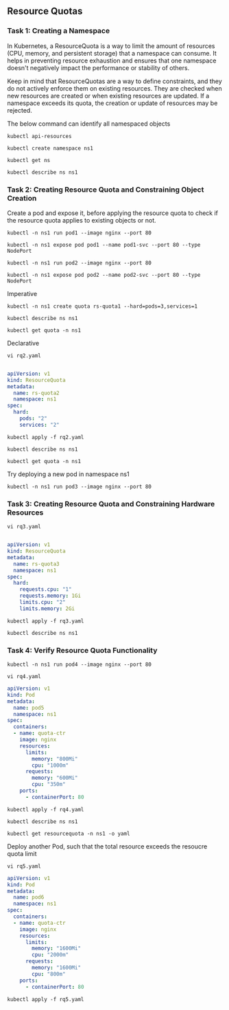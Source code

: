 ## Resource Quotas

### Task 1: Creating a Namespace

In Kubernetes, a ResourceQuota is a way to limit the amount of resources (CPU, memory, and persistent storage) that a namespace can consume. It helps in preventing resource exhaustion and ensures that one namespace doesn't negatively impact the performance or stability of others.

Keep in mind that ResourceQuotas are a way to define constraints, and they do not actively enforce them on existing resources. They are checked when new resources are created or when existing resources are updated. If a namespace exceeds its quota, the creation or update of resources may be rejected.

The below command can identify all namespaced objects
```
kubectl api-resources
```
```
kubectl create namespace ns1
```
```
kubectl get ns
```
```
kubectl describe ns ns1
```


### Task 2: Creating Resource Quota and Constraining Object Creation

Create a pod and expose it, before applying the resource quota to check if the resource quota applies to existing objects or not.
```
kubectl -n ns1 run pod1 --image nginx --port 80
```
```
kubectl -n ns1 expose pod pod1 --name pod1-svc --port 80 --type NodePort
```
```
kubectl -n ns1 run pod2 --image nginx --port 80
```
```
kubectl -n ns1 expose pod pod2 --name pod2-svc --port 80 --type NodePort
```
Imperative 
```
kubectl -n ns1 create quota rs-quota1 --hard=pods=3,services=1
```
```
kubectl describe ns ns1
```
```
kubectl get quota -n ns1
```
Declarative
```
vi rq2.yaml
```
```yaml

apiVersion: v1
kind: ResourceQuota
metadata:
  name: rs-quota2
  namespace: ns1
spec:
  hard:
    pods: "2"
    services: "2"

```
```
kubectl apply -f rq2.yaml
```
```
kubectl describe ns ns1
```
```
kubectl get quota -n ns1
```
Try deploying a new pod in namespace ns1
```
kubectl -n ns1 run pod3 --image nginx --port 80
```

### Task 3: Creating Resource Quota and Constraining Hardware Resources

```
vi rq3.yaml
```
```yaml

apiVersion: v1
kind: ResourceQuota
metadata:
  name: rs-quota3
  namespace: ns1
spec:
  hard:
    requests.cpu: "1"
    requests.memory: 1Gi
    limits.cpu: "2"
    limits.memory: 2Gi
```
```
kubectl apply -f rq3.yaml
```
```
kubectl describe ns ns1
```

### Task 4: Verify Resource Quota Functionality
```
kubectl -n ns1 run pod4 --image nginx --port 80
```
```
vi rq4.yaml
```
```yaml
apiVersion: v1
kind: Pod
metadata:
  name: pod5
  namespace: ns1
spec:
  containers:
  - name: quota-ctr
    image: nginx
    resources:
      limits:
        memory: "800Mi"
        cpu: "1000m"
      requests:
        memory: "600Mi"
        cpu: "350m"
    ports:
      - containerPort: 80
```
```	  
kubectl apply -f rq4.yaml
```
```
kubectl describe ns ns1
```
```
kubectl get resourcequota -n ns1 -o yaml
```
Deploy another Pod, such that the total resource exceeds the resoucre quota limit
```
vi rq5.yaml
```
```yaml
apiVersion: v1
kind: Pod
metadata:
  name: pod6
  namespace: ns1
spec:
  containers:
  - name: quota-ctr
    image: nginx
    resources:
      limits:
        memory: "1600Mi"
        cpu: "2000m"
      requests:
        memory: "1600Mi"
        cpu: "800m"
    ports:
      - containerPort: 80
```
```
kubectl apply -f rq5.yaml
```

